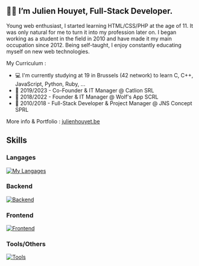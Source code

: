 ## 🥷🏻 I’m Julien Houyet, Full-Stack Developer.

Young web enthusiast, I started learning HTML/CSS/PHP at the age of 11. It was only natural for me to turn it into my profession later on. I began working as a student in the field in 2010 and have made it my main occupation since 2012. Being self-taught, I enjoy constantly educating myself on new web technologies. 

My Curriculum :

- 💻 I'm currently studying at 19 in Brussels (42 network) to learn C, C++, JavaScript, Python, Ruby, ...
- 🦁 2019/2023 - Co-Founder & IT Manager @ Catlion SRL
- 🐺 2018/2022 - Founder & IT Manager @ Wolf's App SCRL
- 🏢 2010/2018 - Full-Stack Developer & Project Manager @ JNS Concept SPRL

More info & Portfolio : [julienhouyet.be](https://julienhouyet.be/)

## Skills

### Langages

[![My Langages](https://skillicons.dev/icons?i=bash,c,php,javascript)](https://skillicons.dev)

### Backend

[![Backend](https://skillicons.dev/icons?i=symfony,mysql,docker)](https://skillicons.dev)

### Frontend

[![Frontend](https://skillicons.dev/icons?i=html,css,bootstrap,tailwind)](https://skillicons.dev)

### Tools/Others

[![Tools](https://skillicons.dev/icons?i=vim,git,github,githubactions)](https://skillicons.dev)

<!--
**julienhouyet/julienhouyet** is a ✨ _special_ ✨ repository because its `README.md` (this file) appears on your GitHub profile.

Here are some ideas to get you started:

- 🔭 I’m currently working on ...
- 🌱 I’m currently learning ...
- 👯 I’m looking to collaborate on ...
- 🤔 I’m looking for help with ...
- 💬 Ask me about ...
- 📫 How to reach me: ...
- 😄 Pronouns: ...
- ⚡ Fun fact: ...
-->
